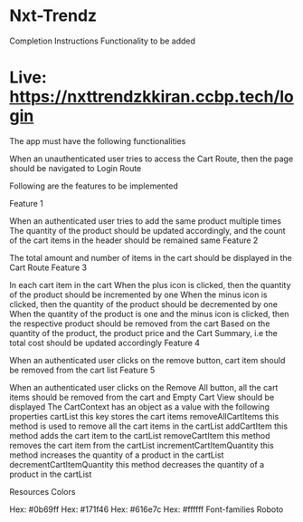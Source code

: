 # Nxt-Trendz
Completion Instructions
Functionality to be added
# Live: https://nxttrendzkkiran.ccbp.tech/login

The app must have the following functionalities

When an unauthenticated user tries to access the Cart Route, then the page should be navigated to Login Route

Following are the features to be implemented

Feature 1

When an authenticated user tries to add the same product multiple times
The quantity of the product should be updated accordingly, and the count of the cart items in the header should be remained same
Feature 2

The total amount and number of items in the cart should be displayed in the Cart Route
Feature 3

In each cart item in the cart
When the plus icon is clicked, then the quantity of the product should be incremented by one
When the minus icon is clicked, then the quantity of the product should be decremented by one
When the quantity of the product is one and the minus icon is clicked, then the respective product should be removed from the cart
Based on the quantity of the product, the product price and the Cart Summary, i.e the total cost should be updated accordingly
Feature 4

When an authenticated user clicks on the remove button, cart item should be removed from the cart list
Feature 5

When an authenticated user clicks on the Remove All button, all the cart items should be removed from the cart and Empty Cart View should be displayed
The CartContext has an object as a value with the following properties
cartList 
this key stores the cart items
removeAllCartItems 
this method is used to remove all the cart items in the cartList
addCartItem 
this method adds the cart item to the cartList
removeCartItem 
this method removes the cart item from the cartList
incrementCartItemQuantity 
this method increases the quantity of a product in the cartList
decrementCartItemQuantity 
this method decreases the quantity of a product in the cartList

Resources
Colors

Hex: #0b69ff
Hex: #171f46
Hex: #616e7c
Hex: #ffffff
Font-families
Roboto
